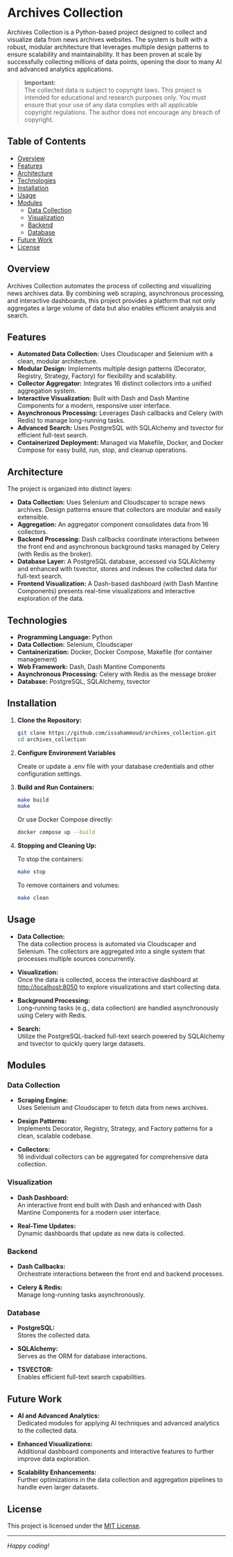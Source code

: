 # Archives Collection

Archives Collection is a Python-based project designed to collect and visualize data from news archives websites. The system is built with a robust, modular architecture that leverages multiple design patterns to ensure scalability and maintainability. It has been proven at scale by successfully collecting millions of data points, opening the door to many AI and advanced analytics applications.

> **Important:**  
> The collected data is subject to copyright laws. This project is intended for educational and research purposes only. You must ensure that your use of any data complies with all applicable copyright regulations. The author does not encourage any breach of copyright.

## Table of Contents

- [Overview](#overview)
- [Features](#features)
- [Architecture](#architecture)
- [Technologies](#technologies)
- [Installation](#installation)
- [Usage](#usage)
- [Modules](#modules)
  - [Data Collection](#data-collection)
  - [Visualization](#visualization)
  - [Backend](#backend)
  - [Database](#database)
- [Future Work](#future-work)
- [License](#license)

## Overview

Archives Collection automates the process of collecting and visualizing news archives data. By combining web scraping, asynchronous processing, and interactive dashboards, this project provides a platform that not only aggregates a large volume of data but also enables efficient analysis and search.

## Features

- **Automated Data Collection:** Uses Cloudscaper and Selenium with a clean, modular architecture.
- **Modular Design:** Implements multiple design patterns (Decorator, Registry, Strategy, Factory) for flexibility and scalability.
- **Collector Aggregator:** Integrates 16 distinct collectors into a unified aggregation system.
- **Interactive Visualization:** Built with Dash and Dash Mantine Components for a modern, responsive user interface.
- **Asynchronous Processing:** Leverages Dash callbacks and Celery (with Redis) to manage long-running tasks.
- **Advanced Search:** Uses PostgreSQL with SQLAlchemy and tsvector for efficient full-text search.
- **Containerized Deployment:** Managed via Makefile, Docker, and Docker Compose for easy build, run, stop, and cleanup operations.

## Architecture

The project is organized into distinct layers:
- **Data Collection:** Uses Selenium and Cloudscaper to scrape news archives. Design patterns ensure that collectors are modular and easily extensible.
- **Aggregation:** An aggregator component consolidates data from 16 collectors.
- **Backend Processing:** Dash callbacks coordinate interactions between the front end and asynchronous background tasks managed by Celery (with Redis as the broker).
- **Database Layer:** A PostgreSQL database, accessed via SQLAlchemy and enhanced with tsvector, stores and indexes the collected data for full-text search.
- **Frontend Visualization:** A Dash-based dashboard (with Dash Mantine Components) presents real-time visualizations and interactive exploration of the data.

## Technologies

- **Programming Language:** Python
- **Data Collection:** Selenium, Cloudscaper
- **Containerization:** Docker, Docker Compose, Makefile (for container management)
- **Web Framework:** Dash, Dash Mantine Components
- **Asynchronous Processing:** Celery with Redis as the message broker
- **Database:** PostgreSQL, SQLAlchemy, tsvector

## Installation

1. **Clone the Repository:**

   ```bash
   git clone https://github.com/issahammoud/archives_collection.git
   cd archives_collection

2. **Configure Environment Variables**

    Create or update a .env file with your database credentials and other configuration settings.

3. **Build and Run Containers:**

    ```bash
    make build
    make
    ```

    Or use Docker Compose directly:

    ```bash
    docker compose up --build
    ```

4. **Stopping and Cleaning Up:**

    To stop the containers:

    ```bash
    make stop
    ```

    To remove containers and volumes:

    ```bash
    make clean
    ```

## Usage

- **Data Collection:**  
  The data collection process is automated via Cloudscaper and Selenium. The collectors are aggregated into a single system that processes multiple sources concurrently.

- **Visualization:**  
  Once the data is collected, access the interactive dashboard at [http://localhost:8050](http://localhost:8050) to explore visualizations and start collecting data.

- **Background Processing:**  
  Long-running tasks (e.g., data collection) are handled asynchronously using Celery with Redis.

- **Search:**  
  Utilize the PostgreSQL-backed full-text search powered by SQLAlchemy and tsvector to quickly query large datasets.

## Modules

### Data Collection

- **Scraping Engine:**  
  Uses Selenium and Cloudscaper to fetch data from news archives.

- **Design Patterns:**  
  Implements Decorator, Registry, Strategy, and Factory patterns for a clean, scalable codebase.

- **Collectors:**  
  16 individual collectors can be aggregated for comprehensive data collection.

### Visualization

- **Dash Dashboard:**  
  An interactive front end built with Dash and enhanced with Dash Mantine Components for a modern user interface.

- **Real-Time Updates:**  
  Dynamic dashboards that update as new data is collected.

### Backend

- **Dash Callbacks:**  
  Orchestrate interactions between the front end and backend processes.

- **Celery & Redis:**  
  Manage long-running tasks asynchronously.

### Database

- **PostgreSQL:**  
  Stores the collected data.

- **SQLAlchemy:**  
  Serves as the ORM for database interactions.

- **TSVECTOR:**  
  Enables efficient full-text search capabilities.

## Future Work

- **AI and Advanced Analytics:**  
  Dedicated modules for applying AI techniques and advanced analytics to the collected data.

- **Enhanced Visualizations:**  
  Additional dashboard components and interactive features to further improve data exploration.

- **Scalability Enhancements:**  
  Further optimizations in the data collection and aggregation pipelines to handle even larger datasets.


## License

This project is licensed under the [MIT License](LICENSE).

---

*Happy coding!*
